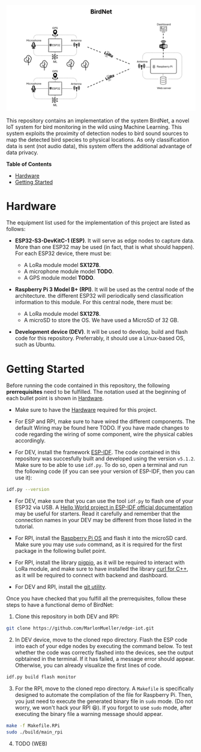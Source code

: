 ![Header](assets/header.png)


This repository contains an implementation of the system BirdNet, a novel IoT
system for bird monitoring in the wild using Machine Learning. This system 
exploits the proximity of detection nodes to bird sound sources to map the 
detected bird species to  physical locations. As only classification data is 
sent (not audio data), this system offers the additional advantage of data 
privacy. 

__Table of Contents__

- [Hardware](#hardware)
- [Getting Started](#getting-started)

# Hardware

The equipment list used for the implementation of this project are 
listed as follows:

- **ESP32-S3-DevKitC-1 (ESP)**. It will serve as edge nodes to capture data. 
More than one ESP32 may be used (in fact, that is what should happen). For each
ESP32 device, there must be:
    - A LoRa module model **SX1278**. 
    - A microphone module model **TODO**.
    - A GPS module model **TODO**.

- **Raspberry Pi 3 Model B+ (RPI)**. It will be used as the central node of the
architecture. the different ESP32 will periodically send classification 
information to this module. For this central node, there must be:
    - A LoRa module model **SX1278**. 
    - A microSD to store the OS. We have used a MicroSD of 32 GB. 

- **Development device (DEV)**. It will be used to develop, build and flash code 
for this repository. Preferrably, it should use a Linux-based OS, such as 
Ubuntu. 

# Getting Started

Before running the code contained in this repository, the following 
__prerrequisites__ need to be fulfilled. The notation used at the beginning of
each bullet point is shown in [Hardware](#hardware).

- Make sure to have the [Hardware](#hardware) required for this project.

- For ESP and RPI, make sure to have wired the different components. The default
Wiring may be found here TODO. If you have made changes to code regarding the wiring 
of some component, wire the physical cables accordingly. 

- For DEV, install the framework 
[ESP-IDF](https://github.com/espressif/esp-idf). The code contained in this 
repository was succesfully built and developed using the version `v5.1.2`. Make 
sure to be able to use `idf.py`. To do so, open a terminal and run the 
following code (if you can see your version of ESP-IDF, then you can use it):
```sh
idf.py --version
``` 

- For DEV, make sure that you can use the tool `idf.py` to flash
one of your ESP32 via USB. A
[Hello World project in ESP-IDF official documentation](https://docs.espressif.com/projects/esp-idf/en/stable/esp32/get-started/windows-setup.html#get-started-windows-first-steps)
may be useful for starters. Read it carefully and remember that the connection
names in your DEV may be different from those listed in the tutorial. 

- For RPI, install the [Raspberry Pi OS](https://www.raspberrypi.com/software/)
and flash it into the microSD card. Make sure you may use `sudo` command, as
it is required for the first package in the following bullet point. 

- For RPI, install the library 
[pigpio](https://abyz.me.uk/rpi/pigpio/), as it will be required to interact 
with LoRa module, and make sure to have installed the library 
[curl for C++](https://raspberry-projects.com/pi/programming-in-c/networking/curl/adding-curl-to-your-project),
as it will be required to connect with backend and dashboard. 

- For DEV and RPI, install the [git utility](https://git-scm.com/downloads). 

Once you have checked that you fulfill all the prerrequisites, follow these
steps to have a functional demo of BirdNet:

1. Clone this repository in both DEV and RPI:

```sh
git clone https://github.com/MarlonMueller/edge-iot.git
```

2. In DEV device, move to the cloned repo directory. Flash the ESP code into
each of your edge nodes by executing the command below. To test whether the
code was correctly flashed into the devices, see the output opbtained in
the terminal. If it has failed, a message error should appear. Otherwise, you
can already visualize the first lines of code. 

```sh
idf.py build flash monitor
```

3. For the RPI, move to the cloned repo directory. A `Makefile` is specifically
designed to automate the compilation of the file for Raspberry Pi. Then,
you just need to execute the generated binary file in `sudo` mode. (Do not
worry, we won't hack your RPI :laughing:). If you forgot to use `sudo` mode, 
after executing the binary file a warning message should appear. 

```sh
make -f Makefile.RPi
sudo ./build/main_rpi
```

4. TODO (WEB)
